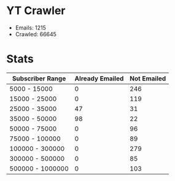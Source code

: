 # YT Crawler
- Emails: 1215
- Crawled: 66645

# Stats
| Subscriber Range  | Already Emailed | Not Emailed |
|-------|-------|-------|
| 5000 - 15000 | 0 | 246 |
| 15000 - 25000 | 0 | 119 |
| 25000 - 35000 | 47 | 31 |
| 35000 - 50000 | 98 | 22 |
| 50000 - 75000 | 0 | 96 |
| 75000 - 100000 | 0 | 89 |
| 100000 - 300000 | 0 | 279 |
| 300000 - 500000 | 0 | 85 |
| 500000 - 1000000 | 0 | 103 |
